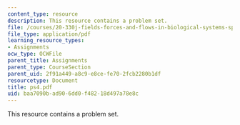 ```yaml
---
content_type: resource
description: This resource contains a problem set.
file: /courses/20-330j-fields-forces-and-flows-in-biological-systems-spring-2007/baa7090bad906dd0f48218d497a78e8c_ps4.pdf
file_type: application/pdf
learning_resource_types:
- Assignments
ocw_type: OCWFile
parent_title: Assignments
parent_type: CourseSection
parent_uid: 2f91a449-a8c9-e8ce-fe70-2fcb2280b1df
resourcetype: Document
title: ps4.pdf
uid: baa7090b-ad90-6dd0-f482-18d497a78e8c
---
```

This resource contains a problem set.

